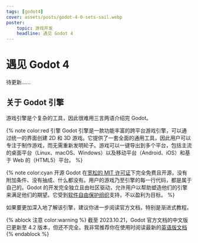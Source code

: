```yaml
---
tags: [godot4]
cover: assets/posts/godot-4-0-sets-sail.webp
poster:
    topic: 游戏开发
    headline: 遇见 Godot 4
---
```


# 遇见 Godot 4

待更新......

## 关于 Godot 引擎

游戏引擎是个复杂的工具，因此很难用三言两语介绍完 Godot。

{% note color:red 引擎 Godot 引擎是一款功能丰富的跨平台游戏引擎，可以通过统一的界面创建 2D 和 3D 游戏。它提供了一套全面的通用工具，因此用户可以专注于制作游戏，而无需重新发明轮子。游戏可以一键导出到多个平台，包括主流的桌面平台（Linux、macOS、Windows）以及移动平台（Android、iOS）和基于 Web 的（HTML5）平台。 %}

{% note color:cyan 开源 Godot 在[宽松的 MIT 许可证](https://docs.godotengine.org/en/stable/about/complying_with_licenses.html)下完全免费且开源，没有附加条件、没有抽成、什么都没有。用户的游戏乃至引擎的每一行代码，都是属于自己的。Godot 的开发完全独立且由社区驱动，允许用户以帮助塑造他们的引擎来满足他们的期望。它受到[软件自由保护组织](https://sfconservancy.org/)支持，不以盈利为目标。 %}

如果要更加深入地了解该引擎，建议你进一步阅读官方文档，特别是渐进式教程。

{% ablock 注意 color:warning %}
截至 2023.10.21，Godot 官方文档的中文版已更新至 4.2 版本，但还不完全。我非常推荐你在使用时阅读最新的[英语版文档](https://docs.godotengine.org/en/latest)
{% endablock %}